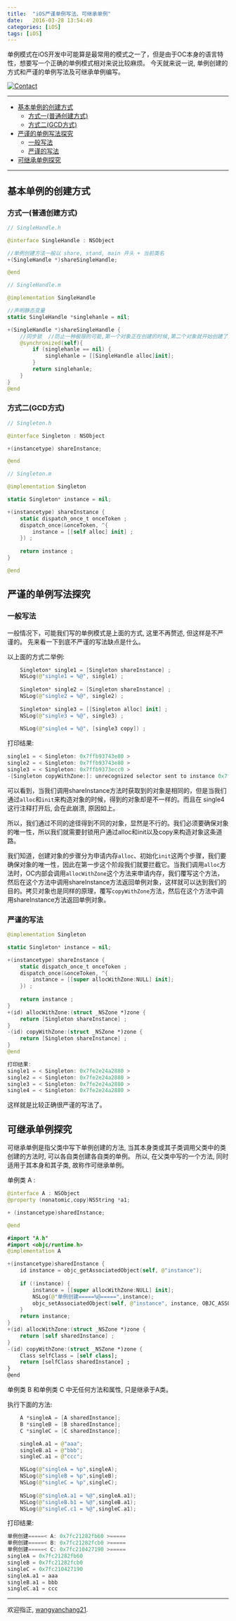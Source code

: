 ```yaml
---
title:  "iOS严谨单例写法、可继承单例"
date:   2016-03-28 13:54:49
categories: [iOS]
tags: [iOS]
---
```


单例模式在iOS开发中可能算是最常用的模式之一了，但是由于OC本身的语言特性，想要写一个正确的单例模式相对来说比较麻烦。 今天就来说一说, 单例创建的方式和严谨的单例写法及可继承单例编写。

[![Contact](https://img.shields.io/badge/contact-wangyanchang21-green.svg)](https://github.com/wangyanchang21)

------

- [基本单例的创建方式](#基本单例的创建方式)
	- [方式一(普通创建方式)](#方式一普通创建方式)
	- [方式二(GCD方式)](#方式二gcd方式)
- [严谨的单例写法探究](#严谨的单例写法探究)
	- [一般写法](#一般写法)
	- [严谨的写法](#严谨的写法)
- [可继承单例探究](#可继承单例探究)

------


## 基本单例的创建方式

### 方式一(普通创建方式)


``` swift
// SingleHandle.h

@interface SingleHandle : NSObject

//单例创建方法一般以 share, stand, main 开头 + 当前类名
+(SingleHandle *)shareSingleHandle;

@end
```

``` swift
// SingleHandle.m

@implementation SingleHandle

//声明静态变量
static SingleHandle *singlehanle = nil;

+(SingleHandle *)shareSingleHandle {
    //同步锁  //防止一种极限的可能,第一个对象正在创建的时候,第二个对象就开始创建了,造成两个对象
    @synchronized(self){
        if (singlehanle == nil) {
            singlehanle = [[SingleHandle alloc]init];
        }
        return singlehanle;
    }
}
@end
```

### 方式二(GCD方式)

``` swift
// Singleton.h

@interface Singleton : NSObject

+(instancetype) shareInstance;

@end
```


``` swift
// Singleton.m

@implementation Singleton

static Singleton* instance = nil;

+(instancetype) shareInstance {
    static dispatch_once_t onceToken ;
    dispatch_once(&onceToken, ^{
        instance = [[self alloc] init] ;
    }) ;
    
    return instance ;
}

@end
```

## 严谨的单例写法探究

### 一般写法

一般情况下，可能我们写的单例模式是上面的方式, 这里不再赘述, 但这样是不严谨的。 先来看一下到底不严谨的写法缺点是什么。

以上面的方式二举例:

``` swift
    Singleton* single1 = [Singleton shareInstance] ;
    NSLog(@"single1 = %@", single1) ;
    
    Singleton* single2 = [Singleton shareInstance] ;
    NSLog(@"single2 = %@", single2) ;
    
    Singleton* single3 = [[Singleton alloc] init] ;
    NSLog(@"single3 = %@", single3) ;
    
    NSLog(@"single4 = %@", [single3 copy]) ;
```

打印结果:

``` swift
single1 = < Singleton: 0x7ffb93743e80 >
single2 = < Singleton: 0x7ffb93743e80 >
single3 = < Singleton: 0x7ffb9373ecc0 >
-[Singleton copyWithZone:]: unrecognized selector sent to instance 0x7ffb9373ecc0
```

可以看到，当我们调用shareInstance方法时获取到的对象是相同的，但是当我们通过`alloc`和`init`来构造对象的时候，得到的对象却是不一样的。而且在 single4 这行注释打开后, 会在此崩溃, 原因如上。 

所以，我们通过不同的途径得到不同的对象，显然是不行的。我们必须要确保对象的唯一性，所以我们就需要封锁用户通过alloc和init以及copy来构造对象这条道路。

我们知道，创建对象的步骤分为申请内存`alloc`、初始化`init`这两个步骤，我们要确保对象的唯一性，因此在第一步这个阶段我们就要拦截它。当我们调用`alloc`方法时，OC内部会调用`allocWithZone`这个方法来申请内存，我们覆写这个方法，然后在这个方法中调用shareInstance方法返回单例对象，这样就可以达到我们的目的。拷贝对象也是同样的原理，覆写`copyWithZone`方法，然后在这个方法中调用shareInstance方法返回单例对象。

### 严谨的写法

``` swift
@implementation Singleton

static Singleton* instance = nil;

+(instancetype) shareInstance {
    static dispatch_once_t onceToken ;
    dispatch_once(&onceToken, ^{
        instance = [[super allocWithZone:NULL] init];
    }) ;
    
    return instance ;
}
+(id) allocWithZone:(struct _NSZone *)zone {
    return [Singleton shareInstance] ;
}
-(id) copyWithZone:(struct _NSZone *)zone {
    return [Singleton shareInstance] ;
}
@end
```

``` swift
打印结果:
single1 = < Singleton: 0x7fe2e24a2880 >
single2 = < Singleton: 0x7fe2e24a2880 >
single3 = < Singleton: 0x7fe2e24a2880 >
single4 = < Singleton: 0x7fe2e24a2880 >
```

这样就是比较正确很严谨的写法了。

## 可继承单例探究

可继承单例是指父类中写下单例创建的方法, 当其本身类或其子类调用父类中的类创建的方法时, 可以各自类创建各自类的单例。 所以, 在父类中写的一个方法, 同时适用于其本身和其子类, 故称作可继承单例。

单例类 A :

``` swift
@interface A : NSObject
@property (nonatomic,copy)NSString *a1;

+ (instancetype)sharedInstance;

@end

#import "A.h"
#import <objc/runtime.h>
@implementation A

+(instancetype)sharedInstance {
    id instance = objc_getAssociatedObject(self, @"instance");
    
    if (!instance) {
        instance = [[super allocWithZone:NULL] init];
        NSLog(@"单例创建=====%@=====",instance);
        objc_setAssociatedObject(self, @"instance", instance, OBJC_ASSOCIATION_RETAIN_NONATOMIC);
    }
    return instance;
}
+(id) allocWithZone:(struct _NSZone *)zone {
    return [self sharedInstance] ;
}
-(id) copyWithZone:(struct _NSZone *)zone {
    Class selfClass = [self class];
    return [selfClass sharedInstance] ;
}
@end
```

单例类 B 和单例类 C 中无任何方法和属性, 只是继承于A类。 

执行下面的方法:

``` swift
    A *singleA = [A sharedInstance];
    B *singleB = [B sharedInstance];
    C *singleC = [C sharedInstance];

    singleA.a1 = @"aaa";
    singleB.a1 = @"bbb";
    singleC.a1 = @"ccc";

    NSLog(@"singleA = %p",singleA);
    NSLog(@"singleB = %p",singleB);
    NSLog(@"singleC = %p",singleC);
    
    NSLog(@"singleA.a1 = %@",singleA.a1);
    NSLog(@"singleB.b1 = %@",singleB.a1);
    NSLog(@"singleC.c1 = %@",singleC.a1);
```

打印结果:

``` swift
单例创建=====< A: 0x7fc21282fb60 >=====
单例创建=====< B: 0x7fc21282fcb0 >=====
单例创建=====< C: 0x7fc210427190 >=====
singleA = 0x7fc21282fb60
singleB = 0x7fc21282fcb0
singleC = 0x7fc210427190
singleA.a1 = aaa
singleB.a1 = bbb
singleC.a1 = ccc
```


-------

欢迎指正, [wangyanchang21](https://github.com/wangyanchang21).


